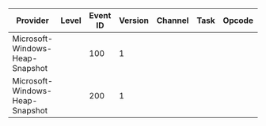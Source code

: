 Provider                         |  Level  |  Event ID  |  Version  |  Channel  |  Task  |  Opcode  |  Keyword  |  Message
---------------------------------|---------|------------|-----------|-----------|--------|----------|-----------|---------
Microsoft-Windows-Heap-Snapshot  |         |  100       |  1        |           |        |          |           |
Microsoft-Windows-Heap-Snapshot  |         |  200       |  1        |           |        |          |           |